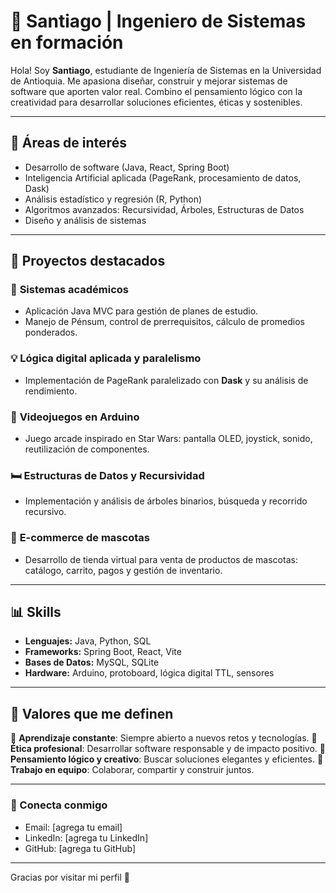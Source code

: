 # 🌟 Santiago | Ingeniero de Sistemas en formación

Hola! Soy **Santiago**, estudiante de Ingeniería de Sistemas en la Universidad de Antioquia. Me apasiona diseñar, construir y mejorar sistemas de software que aporten valor real. Combino el pensamiento lógico con la creatividad para desarrollar soluciones eficientes, éticas y sostenibles.

---

## 🎯 Áreas de interés

- Desarrollo de software (Java, React, Spring Boot)
- Inteligencia Artificial aplicada (PageRank, procesamiento de datos, Dask)
- Análisis estadístico y regresión (R, Python)
- Algoritmos avanzados: Recursividad, Árboles, Estructuras de Datos
- Diseño y análisis de sistemas

---

## 🏢 Proyectos destacados

### 🔧 **Sistemas académicos**
- Aplicación Java MVC para gestión de planes de estudio.
- Manejo de Pénsum, control de prerrequisitos, cálculo de promedios ponderados.

### 💡 **Lógica digital aplicada y paralelismo**
- Implementación de PageRank paralelizado con **Dask** y su análisis de rendimiento.

### 🚀 **Videojuegos en Arduino**
- Juego arcade inspirado en Star Wars: pantalla OLED, joystick, sonido, reutilización de componentes.

### 🛏️ **Estructuras de Datos y Recursividad**
- Implementación y análisis de árboles binarios, búsqueda y recorrido recursivo.

### 🐾 **E-commerce de mascotas**
- Desarrollo de tienda virtual para venta de productos de mascotas: catálogo, carrito, pagos y gestión de inventario.

---

## 📊 Skills

- **Lenguajes:** Java, Python, SQL
- **Frameworks:** Spring Boot, React, Vite
- **Bases de Datos:** MySQL, SQLite
- **Hardware:** Arduino, protoboard, lógica digital TTL, sensores

---

## 📢 Valores que me definen

🔄 **Aprendizaje constante**: Siempre abierto a nuevos retos y tecnologías.
🔨 **Ética profesional**: Desarrollar software responsable y de impacto positivo.
🔄 **Pensamiento lógico y creativo**: Buscar soluciones elegantes y eficientes.
🔢 **Trabajo en equipo**: Colaborar, compartir y construir juntos.

---

### 🔗 Conecta conmigo

- Email: [agrega tu email]
- LinkedIn: [agrega tu LinkedIn]
- GitHub: [agrega tu GitHub]

---

Gracias por visitar mi perfil 🚀

